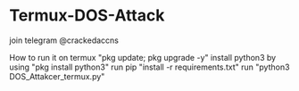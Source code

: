 # Termux-DOS-Attack
join telegram @crackedaccns



How to run it on termux
"pkg update; pkg upgrade -y"
install python3 by using "pkg install python3"
run pip "install -r requirements.txt" 
run "python3 DOS_Attakcer_termux.py"
